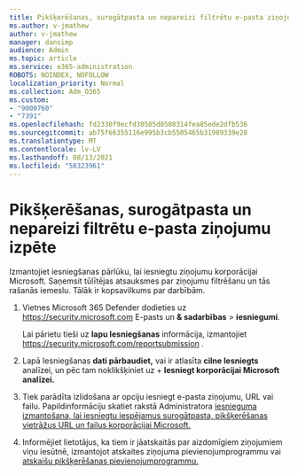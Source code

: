 ```yaml
---
title: Pikšķerēšanas, surogātpasta un nepareizi filtrētu e-pasta ziņojumu izpēte
ms.author: v-jmathew
author: v-jmathew
manager: dansimp
audience: Admin
ms.topic: article
ms.service: o365-administration
ROBOTS: NOINDEX, NOFOLLOW
localization_priority: Normal
ms.collection: Adm_O365
ms.custom:
- "9000760"
- "7391"
ms.openlocfilehash: fd2330f9ecfd30505d0508314fea85ede2dfb536
ms.sourcegitcommit: ab75f66355116e995b3cb5505465b31989339e28
ms.translationtype: MT
ms.contentlocale: lv-LV
ms.lasthandoff: 08/13/2021
ms.locfileid: "58323961"
---
```

# <a name="investigate-phishing-spam-or-incorrectly-filtered-email"></a>Pikšķerēšanas, surogātpasta un nepareizi filtrētu e-pasta ziņojumu izpēte

Izmantojiet iesniegšanas pārlūku, lai iesniegtu ziņojumu korporācijai Microsoft. Saņemsit tūlītējas atsauksmes par ziņojumu filtrēšanu un tās rašanās iemeslu. Tālāk ir kopsavilkums par darbībām.

1. Vietnes Microsoft 365 Defender dodieties uz <https://security.microsoft.com> E-pasts un **& sadarbības** \> **iesniegumi**.

   Lai pārietu tieši uz **lapu Iesniegšanas** informācija, izmantojiet <https://security.microsoft.com/reportsubmission> .

2. Lapā Iesniegšanas **dati pārbaudiet,** vai ir atlasīta **cilne Iesniegts** analīzei, un pēc tam noklikšķiniet uz + **Iesniegt korporācijai Microsoft analīzei.**

3. Tiek parādīta izlidošana ar opciju iesniegt e-pasta ziņojumu, URL vai failu. Papildinformāciju skatiet rakstā Administratora [iesnieguma izmantošana, lai iesniegtu iespējamus surogātpasta, pikšķerēšanas vietrāžus URL un failus korporācijai Microsoft.](https://docs.microsoft.com/microsoft-365/security/office-365-security/admin-submission)

4. Informējiet lietotājus, ka tiem ir jāatskaitās par aizdomīgiem ziņojumiem viņu iesūtnē, izmantojot atskaites ziņojuma pievienojumprogrammu vai [atskaišu pikšķerēšanas pievienojumprogrammu.](https://docs.microsoft.com/microsoft-365/security/office-365-security/enable-the-report-message-add-in)
